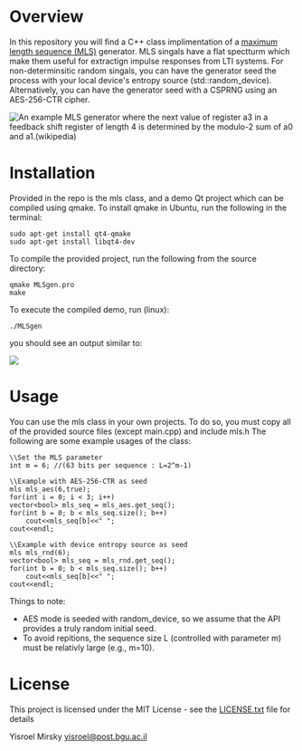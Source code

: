# Overview
In this repository you will find a C++ class implimentation of a [maximum length sequence (MLS)](http://www.kempacoustics.com/thesis/node83.html) generator. MLS singals have a flat spectturm which make them useful for extractign impulse responses from LTI systems.
For non-determinsitic random singals, you can have the generator seed the process with your local device's entropy source (std::random_device). Alternatively, you can have the generator seed with a CSPRNG using an AES-256-CTR cipher.


![An example MLS generator where the next value of register a3 in a feedback shift register of length 4 is determined by the modulo-2 sum of a0 and a1.(wikipedia)](https://raw.githubusercontent.com/ymirsky/MLSgen/master/MLS_shiftregisters_L4_wikipedia.png)


# Installation
Provided in the repo is the mls class, and a demo Qt project which can be compiled using qmake. To install qmake in Ubuntu, run the following in the terminal:

```
sudo apt-get install qt4-qmake
sudo apt-get install libqt4-dev
```

To compile the provided project, run the following from the source directory:

```
qmake MLSgen.pro
make
```

To execute the compiled demo, run (linux):
```
./MLSgen
```
you should see an output similar to:

![](https://raw.githubusercontent.com/ymirsky/MLSgen/master/sample_output.png)


# Usage

You can use the mls class in your own projects. To do so, you must copy all of the provided source files (except main.cpp) and include mls.h
The following are some example usages of the class:
```
\\Set the MLS parameter
int m = 6; //(63 bits per sequence : L=2^m-1)

\\Example with AES-256-CTR as seed
mls mls_aes(6,true);
for(int i = 0; i < 3; i++)
vector<bool> mls_seq = mls_aes.get_seq();
for(int b = 0; b < mls_seq.size(); b++)
	cout<<mls_seq[b]<<" ";
cout<<endl;

\\Example with device entropy source as seed
mls mls_rnd(6);
vector<bool> mls_seq = mls_rnd.get_seq();
for(int b = 0; b < mls_seq.size(); b++)
	cout<<mls_seq[b]<<" ";
cout<<endl;
```

Things to note:
* AES mode is seeded with random_device, so we assume that the API provides a truly random initial seed. 
* To avoid repitions, the sequence size L (controlled with parameter m) must be relativly large (e.g., m=10). 


# License
This project is licensed under the MIT License - see the [LICENSE.txt](LICENSE.txt) file for details

Yisroel Mirsky
yisroel@post.bgu.ac.il
